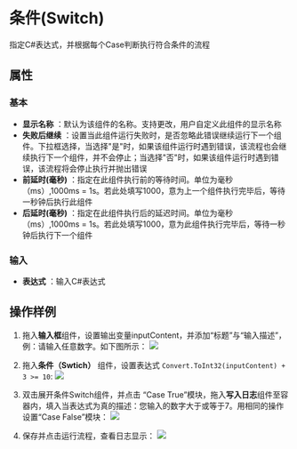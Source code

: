 # 条件(Switch)

指定C#表达式，并根据每个Case判断执行符合条件的流程

## 属性
### 基本
- **显示名称** ：默认为该组件的名称。支持更改，用户自定义此组件的显示名称
- **失败后继续** ：设置当此组件运行失败时，是否忽略此错误继续运行下一个组件。下拉框选择，当选择"是"时，如果该组件运行时遇到错误，该流程也会继续执行下一个组件，并不会停止；当选择"否"时，如果该组件运行时遇到错误，该流程将会停止执行并抛出错误
- **前延时(毫秒)** ：指定在此组件执行前的等待时间。单位为毫秒（ms）,1000ms = 1s。若此处填写1000，意为上一个组件执行完毕后，等待一秒钟后执行此组件
- **后延时(毫秒)** ：指定在此组件执行后的延迟时间。单位为毫秒（ms）,1000ms = 1s。若此处填写1000，意为此组件执行完毕后，等待一秒钟后执行下一个组件

### 输入

- **表达式** ：输入C#表达式

## 操作样例

1. 拖入**输入框**组件，设置输出变量inputContent，并添加“标题”与“输入描述”，例：请输入任意数字。如下图所示：
![](https://docimages.blob.core.chinacloudapi.cn/images/Activities/switch-1.png)

2. 拖入**条件（Swtich）** 组件，设置表达式 `Convert.ToInt32(inputContent) + 3 >= 10`:
![](https://docimages.blob.core.chinacloudapi.cn/images/Activities/switch-2.png)

3. 双击展开条件Switch组件，并点击 “Case True”模块，拖入**写入日志**组件至容器内，填入当表达式为真的描述：您输入的数字大于或等于7。用相同的操作设置“Case False”模块：
![](https://docimages.blob.core.chinacloudapi.cn/images/Activities/switch-3.png)

4. 保存并点击运行流程，查看日志显示：
![](https://docimages.blob.core.chinacloudapi.cn/images/Activities/switch-4.png)